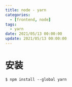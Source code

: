 ```yaml
---
title: node - yarn
categories: 
  - [frontend, node]
tags:
  - yarn
date: 2021/05/13 00:00:00
update: 2021/05/13 00:00:00
---
```


# 安装

```shell
$ npm install --global yarn
```

